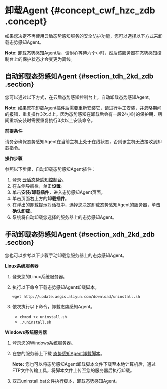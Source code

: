 # 卸载Agent {#concept_cwf_hzc_zdb .concept}

如果您决定不再使用云盾态势感知服务的安全防护功能，您可以选择以下方式来卸载态势感知Agent。

**Note:** 卸载态势感知Agent后，请耐心等待六个小时，然后该服务器在态势感知控制台上的保护状态才会变更为离线。

## 自动卸载态势感知Agent {#section_tdh_2kd_zdb .section}

您可以通过以下方式，在云盾态势感知控制台上，自动卸载态势感知Agent。

**Note:** 如果您在卸载Agent插件后需要重新安装它，请进行手工安装，并忽略期间的报错，重复操作3次以上。因为态势感知在卸载后会有一段24小时的保护期，期间重新安装时需要重复执行3次以上安装命令。

**前提条件**

请务必确保态势感知Agent在当前主机上处于在线状态，否则该主机无法接收到卸载指令。

**操作步骤**

参照以下步骤，自动卸载态势感知Agent插件：

1.  登录 [云盾态势感知控制台](https://yundun.console.aliyun.com/?p=sas)。
2.  在左侧导航栏，单击**设置**。
3.  单击**安装/卸载插件**，进入态势感知Agent页面。
4.  单击页面右上方的**卸载插件**。
5.  在弹出的卸载提示对话框中，选择您决定卸载态势感知Agent的服务器，单击**确认卸载**。
6.  系统将自动卸载您选择的服务器上的态势感知Agent。

## 手动卸载态势感知Agent {#section_xdh_2kd_zdb .section}

您也可以参考以下步骤手动卸载您服务器上的态势感知Agent。

**Linux系统服务器**

1.  登录您的Linux系统服务器。
2.  执行以下命令下载态势感知Agent卸载脚本。

    ```
    wget http://update.aegis.aliyun.com/download/uninstall.sh
    ```

3.  依次执行以下命令，卸载态势感知Agent。
    -   `chmod +x uninstall.sh`
    -   `./uninstall.sh`

**Windows系统服务器**

1.  登录您的Windows系统服务器。
2.  在您的服务器上下载 [态势感知Agent卸载脚本](http://update.aegis.aliyun.com/download/uninstall.bat)。

    **Note:** 您也可以将态势感知Agent卸载脚本文件下载至本地计算机后，通过FTP文件传输工具，将脚本文件上传至您的服务器后执行卸载。

3.  双击uninstall.bat文件执行脚本，卸载态势感知Agent。

